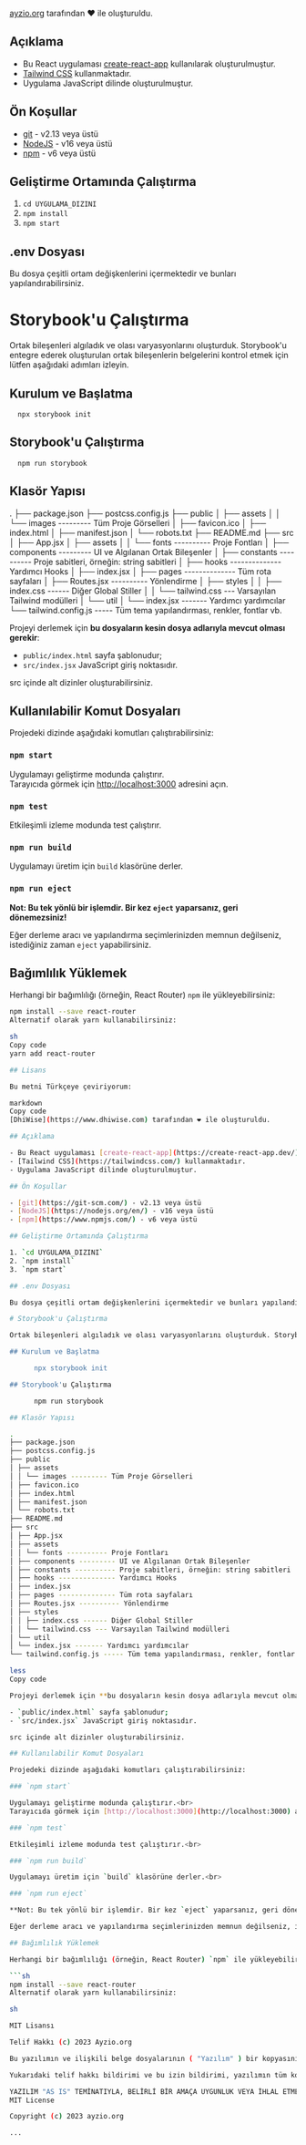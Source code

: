 [ayzio.org](https://www.ayzio.org) tarafından ❤️ ile oluşturuldu.

## Açıklama

- Bu React uygulaması [create-react-app](https://create-react-app.dev/) kullanılarak oluşturulmuştur.
- [Tailwind CSS](https://tailwindcss.com/) kullanmaktadır.
- Uygulama JavaScript dilinde oluşturulmuştur.

## Ön Koşullar

- [git](https://git-scm.com/) - v2.13 veya üstü
- [NodeJS](https://nodejs.org/en/) - v16 veya üstü
- [npm](https://www.npmjs.com/) - v6 veya üstü

## Geliştirme Ortamında Çalıştırma

1. `cd UYGULAMA_DIZINI`
2. `npm install`
3. `npm start`

## .env Dosyası

Bu dosya çeşitli ortam değişkenlerini içermektedir ve bunları yapılandırabilirsiniz.

# Storybook'u Çalıştırma

Ortak bileşenleri algıladık ve olası varyasyonlarını oluşturduk. Storybook'u entegre ederek oluşturulan ortak bileşenlerin belgelerini kontrol etmek için lütfen aşağıdaki adımları izleyin.

## Kurulum ve Başlatma

      npx storybook init

## Storybook'u Çalıştırma

      npm run storybook

## Klasör Yapısı

.
├── package.json
├── postcss.config.js
├── public
│ ├── assets
│ │ └── images --------- Tüm Proje Görselleri
│ ├── favicon.ico
│ ├── index.html
│ ├── manifest.json
│ └── robots.txt
├── README.md
├── src
│ ├── App.jsx
│ ├── assets
│ │ └── fonts ---------- Proje Fontları
│ ├── components --------- UI ve Algılanan Ortak Bileşenler
│ ├── constants ---------- Proje sabitleri, örneğin: string sabitleri
│ ├── hooks -------------- Yardımcı Hooks
│ ├── index.jsx
│ ├── pages -------------- Tüm rota sayfaları
│ ├── Routes.jsx ---------- Yönlendirme
│ ├── styles
│ │ ├── index.css ------ Diğer Global Stiller
│ │ └── tailwind.css --- Varsayılan Tailwind modülleri
│ └── util
│ └── index.jsx ------- Yardımcı yardımcılar
└── tailwind.config.js ----- Tüm tema yapılandırması, renkler, fontlar vb.

Projeyi derlemek için **bu dosyaların kesin dosya adlarıyla mevcut olması gerekir**:

- `public/index.html` sayfa şablonudur;
- `src/index.jsx` JavaScript giriş noktasıdır.

src içinde alt dizinler oluşturabilirsiniz.

## Kullanılabilir Komut Dosyaları

Projedeki dizinde aşağıdaki komutları çalıştırabilirsiniz:

### `npm start`

Uygulamayı geliştirme modunda çalıştırır.<br>
Tarayıcıda görmek için [http://localhost:3000](http://localhost:3000) adresini açın.

### `npm test`

Etkileşimli izleme modunda test çalıştırır.<br>

### `npm run build`

Uygulamayı üretim için `build` klasörüne derler.<br>

### `npm run eject`

**Not: Bu tek yönlü bir işlemdir. Bir kez `eject` yaparsanız, geri dönemezsiniz!**

Eğer derleme aracı ve yapılandırma seçimlerinizden memnun değilseniz, istediğiniz zaman `eject` yapabilirsiniz.

## Bağımlılık Yüklemek

Herhangi bir bağımlılığı (örneğin, React Router) `npm` ile yükleyebilirsiniz:

```sh
npm install --save react-router
Alternatif olarak yarn kullanabilirsiniz:

sh
Copy code
yarn add react-router

## Lisans

Bu metni Türkçeye çeviriyorum:

markdown
Copy code
[DhiWise](https://www.dhiwise.com) tarafından ❤️ ile oluşturuldu.

## Açıklama

- Bu React uygulaması [create-react-app](https://create-react-app.dev/) kullanılarak oluşturulmuştur.
- [Tailwind CSS](https://tailwindcss.com/) kullanmaktadır.
- Uygulama JavaScript dilinde oluşturulmuştur.

## Ön Koşullar

- [git](https://git-scm.com/) - v2.13 veya üstü
- [NodeJS](https://nodejs.org/en/) - v16 veya üstü
- [npm](https://www.npmjs.com/) - v6 veya üstü

## Geliştirme Ortamında Çalıştırma

1. `cd UYGULAMA_DIZINI`
2. `npm install`
3. `npm start`

## .env Dosyası

Bu dosya çeşitli ortam değişkenlerini içermektedir ve bunları yapılandırabilirsiniz.

# Storybook'u Çalıştırma

Ortak bileşenleri algıladık ve olası varyasyonlarını oluşturduk. Storybook'u entegre ederek oluşturulan ortak bileşenlerin belgelerini kontrol etmek için lütfen aşağıdaki adımları izleyin.

## Kurulum ve Başlatma

      npx storybook init

## Storybook'u Çalıştırma

      npm run storybook

## Klasör Yapısı

.
├── package.json
├── postcss.config.js
├── public
│ ├── assets
│ │ └── images --------- Tüm Proje Görselleri
│ ├── favicon.ico
│ ├── index.html
│ ├── manifest.json
│ └── robots.txt
├── README.md
├── src
│ ├── App.jsx
│ ├── assets
│ │ └── fonts ---------- Proje Fontları
│ ├── components --------- UI ve Algılanan Ortak Bileşenler
│ ├── constants ---------- Proje sabitleri, örneğin: string sabitleri
│ ├── hooks -------------- Yardımcı Hooks
│ ├── index.jsx
│ ├── pages -------------- Tüm rota sayfaları
│ ├── Routes.jsx ---------- Yönlendirme
│ ├── styles
│ │ ├── index.css ------ Diğer Global Stiller
│ │ └── tailwind.css --- Varsayılan Tailwind modülleri
│ └── util
│ └── index.jsx ------- Yardımcı yardımcılar
└── tailwind.config.js ----- Tüm tema yapılandırması, renkler, fontlar vb.

less
Copy code

Projeyi derlemek için **bu dosyaların kesin dosya adlarıyla mevcut olması gerekir**:

- `public/index.html` sayfa şablonudur;
- `src/index.jsx` JavaScript giriş noktasıdır.

src içinde alt dizinler oluşturabilirsiniz.

## Kullanılabilir Komut Dosyaları

Projedeki dizinde aşağıdaki komutları çalıştırabilirsiniz:

### `npm start`

Uygulamayı geliştirme modunda çalıştırır.<br>
Tarayıcıda görmek için [http://localhost:3000](http://localhost:3000) adresini açın.

### `npm test`

Etkileşimli izleme modunda test çalıştırır.<br>

### `npm run build`

Uygulamayı üretim için `build` klasörüne derler.<br>

### `npm run eject`

**Not: Bu tek yönlü bir işlemdir. Bir kez `eject` yaparsanız, geri dönemezsiniz!**

Eğer derleme aracı ve yapılandırma seçimlerinizden memnun değilseniz, istediğiniz zaman `eject` yapabilirsiniz.

## Bağımlılık Yüklemek

Herhangi bir bağımlılığı (örneğin, React Router) `npm` ile yükleyebilirsiniz:

```sh
npm install --save react-router
Alternatif olarak yarn kullanabilirsiniz:

sh

MIT Lisansı

Telif Hakkı (c) 2023 Ayzio.org

Bu yazılımın ve ilişkili belge dosyalarının ( "Yazılım" ) bir kopyasını edinen herkese, yazılımı sınırlama olmaksızın kullanma, kopyalama, değiştirme, birleştirme, yayınlama, dağıtma, alt lisanslama ve/veya yazılımın kopyalarını satma izni verilmiştir ve yazılımı sağlayan kişilere veya kuruluşlara aşağıdaki şartlar altında yapmalarına izin verilir:

Yukarıdaki telif hakkı bildirimi ve bu izin bildirimi, yazılımın tüm kopyalarına veya önemli bir kısmına eklenmelidir.

YAZILIM "AS IS" TEMİNATIYLA, BELİRLİ BİR AMAÇA UYGUNLUK VEYA İHLAL ETMEME GARANTİSİ İÇİNDE OLMADAN SAĞLANMIŞTIR. HERHANGİ BİR DURUMDA YAZARLAR VEYA TELİF HAKKI SAHİPLERİ, SÖZLEŞME, HAKKANİYET VEYA DİĞER GİBİ, İHLAL, HASAR VEYA DİĞER DURUMLARDA, YAZILIMIN KULLANIMINDAN, KULLANILAMAMASINDAN VEYA YAZILIM İLE BAĞLANTILI OLAN DİĞER İŞLERDEN SORUMLU DEĞİLDİR.
MIT License

Copyright (c) 2023 ayzio.org

...
